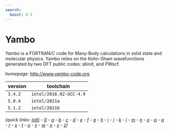 ```yaml
---
search:
  boost: 0.5
---
```

# Yambo

Yambo is a FORTRAN/C code for Many-Body calculations in solid state and molecular physics.  Yambo relies on the Kohn-Sham wavefunctions generated by two DFT public codes: abinit, and PWscf.

*homepage*: <http://www.yambo-code.org>

version | toolchain
--------|----------
``3.4.2`` | ``intel/2016.02-GCC-4.9``
``5.0.4`` | ``intel/2021a``
``5.1.2`` | ``intel/2021b``


*(quick links: [(all)](../index.md) - [0](../0/index.md) - [a](../a/index.md) - [b](../b/index.md) - [c](../c/index.md) - [d](../d/index.md) - [e](../e/index.md) - [f](../f/index.md) - [g](../g/index.md) - [h](../h/index.md) - [i](../i/index.md) - [j](../j/index.md) - [k](../k/index.md) - [l](../l/index.md) - [m](../m/index.md) - [n](../n/index.md) - [o](../o/index.md) - [p](../p/index.md) - [q](../q/index.md) - [r](../r/index.md) - [s](../s/index.md) - [t](../t/index.md) - [u](../u/index.md) - [v](../v/index.md) - [w](../w/index.md) - [x](../x/index.md) - [y](../y/index.md) - [z](../z/index.md))*

